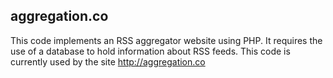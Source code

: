 aggregation.co
--------------
This code implements an RSS aggregator website using PHP.  It requires the use of a database to hold information about RSS feeds.
This code is currently used by the site http://aggregation.co
